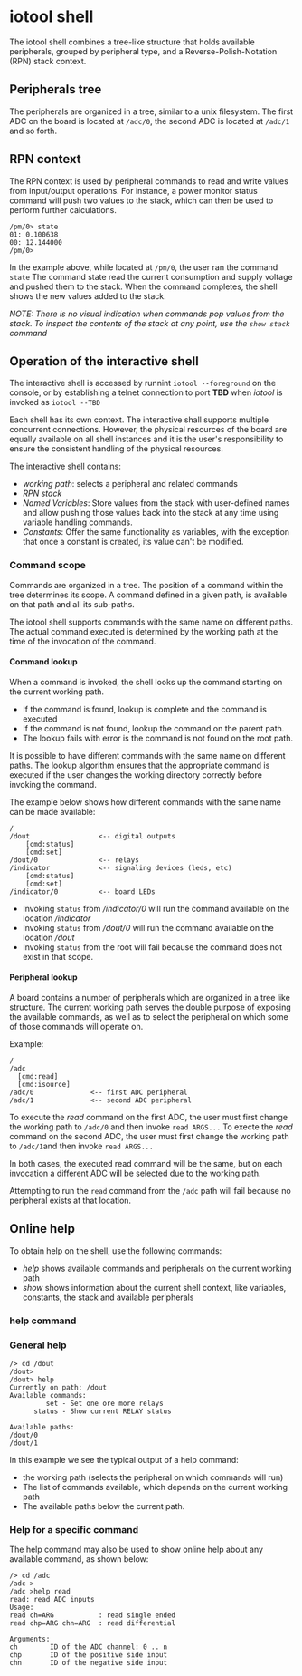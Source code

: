 # iotool shell
The iotool shell combines a tree-like structure that holds available
peripherals, grouped by peripheral type, and a Reverse-Polish-Notation (RPN)
stack context.

## Peripherals tree
The peripherals are organized in a tree, similar to a unix filesystem.
The first ADC on the board is located at `/adc/0`, the second ADC is located
at `/adc/1` and so forth.

## RPN context
The RPN context is used by peripheral commands to read and write values from
input/output operations. For instance, a power monitor status command will push
two values to the stack, which can then be used to perform further calculations.

```text
/pm/0> state
01: 0.100638
00: 12.144000
/pm/0>
```
In the example above, while located at `/pm/0`, the user ran the command `state`
The command state read the current consumption and supply voltage and pushed
them to the stack. When the command completes, the shell shows the new values
added to the stack.

*NOTE: There is no visual indication when commands pop values from the stack.
To inspect the contents of the stack at any point, use the `show stack`
command*

## Operation of the interactive shell
The interactive shell is accessed by runnint `iotool --foreground` on the
console, or by establishing a telnet connection to port **TBD** when _iotool_
is invoked as `iotool --TBD`

Each shell has its own context. The interactive shall supports multiple
concurrent connections. However, the physical resources of the board are
equally available on all shell instances and it is the user's responsibility to
ensure the consistent handling of the physical resources.

The interactive shell contains:
* *working path*: selects a peripheral and related commands
* *RPN stack*
* *Named Variables*: Store values from the stack with user-defined names and
  allow pushing those values back into the stack at any time using variable
  handling commands.
* *Constants*: Offer the same functionality as variables, with the exception
  that once a constant is created, its value can't be modified.

### Command scope
Commands are organized in a tree. The position of a command within the tree
determines its scope. A command defined in a given path, is available on that
path and all its sub-paths.

The iotool shell supports commands with the same name on different paths. The
actual command executed is determined by the working path at the time of the
invocation of the command.

#### Command lookup
When a command is invoked, the shell looks up the command starting on the
current working path. 
* If the command is found, lookup is complete and the command is executed
* If the command is not found, lookup the command on the parent path.
* The lookup fails with error is the command is not found on the root path.

It is possible to have different commands with the same name on different paths.
The lookup algorithm ensures that the appropriate command is executed if the
user changes the working directory correctly before invoking the command.

The example below shows how different commands with the same name can be made
available:
```text
/
/dout                 <-- digital outputs
    [cmd:status]
    [cmd:set]
/dout/0               <-- relays
/indicator            <-- signaling devices (leds, etc)
    [cmd:status]
    [cmd:set]
/indicator/0          <-- board LEDs
```
* Invoking `status` from _/indicator/0_ will run the command available on the
  location _/indicator_
* Invoking `status` from _/dout/0_ will run the command available on the
  location _/dout_
* Invoking `status` from the root will fail because the command does not exist
  in that scope.

#### Peripheral lookup
A board contains a number of peripherals which are organized in a tree like 
structure. The current working path serves the double purpose of exposing the
available commands, as well as to select the peripheral on which some of those
commands will operate on.

Example:
```text
/
/adc
  [cmd:read]
  [cmd:isource]
/adc/0              <-- first ADC peripheral
/adc/1              <-- second ADC peripheral
```
To execute the _read_ command on the first ADC, the user must first change the
working path to `/adc/0` and then invoke `read ARGS...`
To execte the _read_ command on the second ADC, the user must first change the
working path to `/adc/1`and then invoke `read ARGS...`

In both cases, the executed read command will be the same, but on each invocation
a different ADC will be selected due to the working path.

Attempting to run the `read` command from the `/adc` path will fail because
no peripheral exists at that location.

## Online help
To obtain help on the shell, use the following commands:
* *help* shows available commands and peripherals on the current working path
* *show* shows information about the current shell context, like variables, 
  constants, the stack and available peripherals

### help command

### General help

```text
/> cd /dout
/dout>
/dout> help
Currently on path: /dout
Available commands:
         set - Set one ore more relays
      status - Show current RELAY status

Available paths:
/dout/0
/dout/1
```
In this example we see the typical output of a help command:
* the working path (selects the peripheral on which commands will run)
* The list of commands available, which depends on the current working path
* The available paths below the current path.

### Help for a specific command

The help command may also be used to show online help about any available
command, as shown below:
```text
/> cd /adc
/adc >
/adc >help read
read: read ADC inputs
Usage:
read ch=ARG           : read single ended
read chp=ARG chn=ARG  : read differential

Arguments:
ch        ID of the ADC channel: 0 .. n
chp       ID of the positive side input
chn       ID of the negative side input
```

